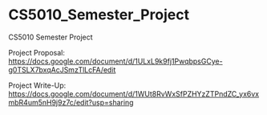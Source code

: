 # CS5010_Semester_Project
CS5010 Semester Project

Project Proposal: https://docs.google.com/document/d/1ULxL9k9fj1PwqbpsGCye-g0TSLX7bxqAcJSmzTlLcFA/edit

Project Write-Up: https://docs.google.com/document/d/1WUt8RvWxSfPZHYzZTPndZC_yx6vxmbR4um5nH9j9z7c/edit?usp=sharing

